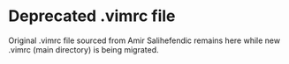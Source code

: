 # Deprecated .vimrc file

Original .vimrc file sourced from Amir Salihefendic remains here while
new .vimrc (main directory) is being migrated.
